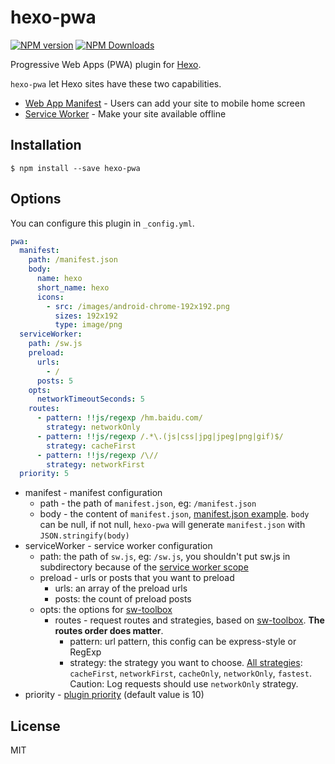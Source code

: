 # hexo-pwa

[![NPM version](https://badge.fury.io/js/hexo-pwa.svg)](http://badge.fury.io/js/hexo-pwa) [![NPM Downloads](https://img.shields.io/npm/dm/hexo-pwa.svg?maxAge=3600)](https://www.npmjs.com/package/hexo-pwa)


Progressive Web Apps (PWA) plugin for [Hexo](https://hexo.io/).

`hexo-pwa` let Hexo sites have these two  capabilities.

-  [Web App Manifest](https://developer.mozilla.org/en-US/docs/Web/Manifest) - Users can add your site to mobile home screen
- [Service Worker](https://developers.google.com/web/fundamentals/primers/service-workers/) - Make your site available offline

## Installation

```shell
$ npm install --save hexo-pwa
```

## Options

You can configure this plugin in `_config.yml`.

```yaml
pwa:
  manifest:
    path: /manifest.json
    body:
      name: hexo
      short_name: hexo
      icons:
        - src: /images/android-chrome-192x192.png
          sizes: 192x192
          type: image/png
  serviceWorker:
    path: /sw.js
    preload:
      urls:
        - /
      posts: 5
    opts:
      networkTimeoutSeconds: 5
    routes:
      - pattern: !!js/regexp /hm.baidu.com/
        strategy: networkOnly
      - pattern: !!js/regexp /.*\.(js|css|jpg|jpeg|png|gif)$/
        strategy: cacheFirst
      - pattern: !!js/regexp /\//
        strategy: networkFirst
  priority: 5
```

- manifest - manifest configuration
	- path - the path of `manifest.json`, eg: `/manifest.json`
	- body - the content of `manifest.json`,  [manifest.json example](https://developer.mozilla.org/en-US/docs/Web/Manifest). `body` can be null, if not null, `hexo-pwa` will generate `manifest.json` with `JSON.stringify(body)`
- serviceWorker - service worker configuration
	- path: the path of `sw.js`, eg: `/sw.js`, you shouldn't put sw.js in subdirectory because of the [service worker scope](https://developers.google.com/web/ilt/pwa/introduction-to-service-worker#registration_and_scope)
	- preload - urls or posts that you want to preload
		- urls: an array of the preload urls
		- posts: the count of preload posts
  - opts: the options for [sw-toolbox](https://googlechromelabs.github.io/sw-toolbox/api.html#options)
	- routes - request routes and strategies, based on [sw-toolbox](https://googlechromelabs.github.io/sw-toolbox/#main). **The routes order does matter**.
		- pattern: url pattern, this config can be express-style or RegExp
		- strategy: the strategy you want to choose. [All strategies](https://googlechromelabs.github.io/sw-toolbox/api.html#options): `cacheFirst`, `networkFirst`, `cacheOnly`, `networkOnly`, `fastest`. Caution: Log requests should use `networkOnly` strategy.
- priority - [plugin priority](https://hexo.io/api/filter.html) (default value is 10)

## License

MIT

